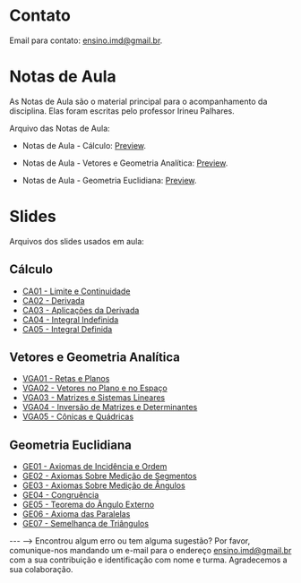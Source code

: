 <!-- # Informações Gerais
As informações sobre a oferta da disciplina no período 2020.2 podem ser lidas no [Plano de Curso](https://drive.google.com/file/d/1P5gzhI-wrO_lZKLjTi2-reVs7j3ia8bb/view?usp=sharing). Uma live de dúvidas sobre esse plano pode ser assistida [aqui](https://drive.google.com/drive/folders/1H70yHhUw56rLBTXCzbOfJ-ODy1v9OkPd?usp=sharing). -->

# Contato
Email para contato: [ensino.imd@gmail.br](mailto:ensino.imd@gmail.br).

# Notas de Aula
As Notas de Aula são o material principal para o acompanhamento da disciplina. Elas foram escritas pelo professor Irineu Palhares.

Arquivo das Notas de Aula:
- Notas de Aula - Cálculo: [Preview](materiais/notas-de-aula-v1.14.pdf).

- Notas de Aula - Vetores e Geometria Analítica: [Preview](materiais/notas-de-aula-v1.14.pdf).

- Notas de Aula - Geometria Euclidiana: [Preview](materiais/notas-de-aula-v1.14.pdf).


# Slides
Arquivos dos slides usados em aula:

## Cálculo
- [CA01 - Limite e Continuidade](materiais/CA01-LIMITES_CONTINUIDADE.pdf)
- [CA02 - Derivada](materiais/CA02-DERIVADAS.pdf)
- [CA03 - Aplicações da Derivada](materiais/CA03-APLICACAO_DERIVADAS.pdf)
- [CA04 - Integral Indefinida](materiais/CA04-INTEGRAIS.pdf)
- [CA05 - Integral Definida](materiais/CA05-TECNICAS_INTEGRACAO.pdf)


## Vetores e Geometria Analítica
- [VGA01 - Retas e Planos](materiais/ME01%20-%20Conjuntos.pdf)
- [VGA02 - Vetores no Plano e no Espaço](materiais/ME02%20-%20Conjuntos%20Numéricos%20e%20Potenciação.pdf)
- [VGA03 - Matrizes e Sistemas Lineares](materiais/ME03%20-%20Equações%20e%20Inequações.pdf)
- [VGA04 - Inversão de Matrizes e Determinantes](materiais/ME04%20-%20Princípio%20da%20Indução%20Finita.pdf)
- [VGA05 - Cônicas e Quádricas](materiais/ME05%20-%20Funções.pdf)


## Geometria Euclidiana
- [GE01 - Axiomas de Incidência e Ordem](SlidesGE/GE01AxiomasIncidenciaEOrdem.pdf)
- [GE02 - Axiomas Sobre Medição de Segmentos](SlidesGE/GE02AxiomasSobreMedicaoSegmentos.pdf)
- [GE03 - Axiomas Sobre Medição de Ângulos](SlidesGE/GE03AxiomasSobreMedicaoAngulo.pdf)
- [GE04 - Congruência](SlidesGE/GE04Congruencia.pdf)
- [GE05 - Teorema do Ângulo Externo](SlidesGE/GE05TeoremaAnguloExterno.pdf)
- [GE06 - Axioma das Paralelas](SlidesGE/GE06AxiomaParalelas.pdf)
- [GE07 - Semelhança de Triângulos](SlidesGE/GE07SemelhancaTriangulos.pdf)


--- -->
Encontrou algum erro ou tem alguma sugestão? Por favor, comunique-nos mandando um e-mail para o endereço [ensino.imd@gmail.br](mailto:ensino.imd@gmail.br) com a sua contribuição e identificação com nome e turma. Agradecemos a sua colaboração.
